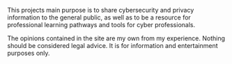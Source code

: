 This projects main purpose is to share cybersecurity and privacy information to the general public, as well as to be a resource for professional learning pathways and tools for cyber professionals. 

The opinions contained in the site are my own from my experience. Nothing should be considered legal advice. It is for information and entertainment purposes only. 



